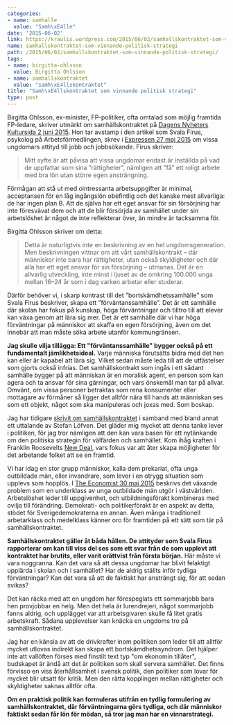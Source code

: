 ```yaml
---
categories:
- name: samhalle
  value: "Samh\xE4lle"
date: '2015-06-02'
link: https://kraulis.wordpress.com/2015/06/02/samhallskontraktet-som-vinnande-politisk-strategi/
name: samhallskontraktet-som-vinnande-politisk-strategi
path: /2015/06/02/samhallskontraktet-som-vinnande-politisk-strategi/
tags:
- name: birgitta-ohlsson
  value: Birgitta Ohlsson
- name: samhallskontraktet
  value: "samh\xE4llskontraktet"
title: "Samh\xE4llskontraktet som vinnande politisk strategi"
type: post
---
```

Birgitta Ohlsson, ex-minister, FP-politiker, ofta omtalad som möjlig framtida FP-ledare, skriver utmärkt om samhällskontraktet på [Dagens Nyheters Kultursida 2 juni 2015](http://www.dn.se/kultur-noje/kulturdebatt/harresande-att-jamfora-svenska-ungdomar-med-de-osynliga-migranterna/). Hon tar avstamp i den artikel som Svala Firus, psykolog på Arbetsförmedlingen, skrev i [Expressen 27 maj 2015](http://www.expressen.se/debatt/unga-arbetslosa--ni-maste-hugga-i/) om vissa ungdomars attityd till jobb och jobbsökande. Firus skriver:

> Mitt syfte är att påvisa att vissa ungdomar endast är inställda på vad de uppfattar som sina ”rättigheter”, nämligen att ”få” ett roligt arbete med bra lön utan större egen ansträngning.

Förmågan att stå ut med ointressanta arbetsuppgifter är minimal, acceptansen för en låg ingångslön obefintlig och det kanske mest allvarliga: de har ingen plan B. Att de själva har ett eget ansvar för sin försörjning har inte föresvävat dem och att de blir försörjda av samhället under sin arbetslöshet är något de inte reflekterar över, än mindre är tacksamma för.

Birgitta Ohlsson skriver om detta:

> Detta är naturligtvis inte en beskrivning av en hel ungdomsgeneration. Men beskrivningen vittnar om att vårt samhällskontrakt – där människor inte bara har rättigheter, utan också skyldigheter och där alla har ett eget ansvar för sin försörjning – utmanas. Det är en allvarlig utveckling, inte minst i ljuset av de omkring 100.000 unga mellan 16–24 år som i dag varken arbetar eller studerar.

Därför behöver vi, i skarp kontrast till det ”bortskämdhets­samhälle” som Svala Firus beskriver, skapa ett ”förväntanssamhälle”. Det är ett samhälle där skolan har fokus på kunskap, höga förväntningar och tilltro till att elever kan växa genom att lära sig mer. Det är ett samhälle där vi har höga förväntningar på människor att skaffa en egen försörjning, även om det innebär att man måste söka arbete utanför kommungränsen.

**Jag skulle vilja tillägga: Ett "förväntanssamhälle" bygger också på ett fundamentalt jämlikhetsideal.** Varje människa förutsätts bidra med det hen kan eller är kapabel att lära sig. Vilket sedan måste leda till att de utfästelser som gjorts också infrias. Det samhällskontrakt som ingås i ett sådant samhälle bygger på att människan är en moralisk agent, en person som kan agera och ta ansvar för sina gärningar, och vars önskemål man tar på allvar. Omvänt, om vissa personer betraktas som rena konsumenter eller mottagare av förmåner så ligger det alltför nära till hands att människan ses som ett objekt, något som ska manipuleras och joxas med. Som boskap.



Jag har tidigare [skrivit om samhällskontraktet](/posts/) i samband med bland annat ett uttalande av Stefan Löfven. Det gläder mig mycket att denna tanke lever i politiken, för jag tror nämligen att den kan vara basen för ett nytänkande om den politiska strategin för välfärden och samhället. Kom ihåg kraften i Franklin Roosevelts [New Deal](http://en.wikipedia.org/wiki/New_Deal), vars fokus var att åter skapa möjligheter för det arbetande folket att se en framtid.

Vi har idag en stor grupp människor, kalla dem prekariat, ofta unga outbildade män, eller invandrare, som lever i en otrygg situation som upplevs som hopplös. I [The Economist 30 maj 2015](http://www.economist.com/printedition/2015-05-30) beskrivs det växande problem som en underklass av unga outbildade män utgör i västvärlden. Arbetslöshet leder till uppgivenhet, och utbildningsförakt kombineras med ovilja till förändring. Demokrati- och politikerförakt är en aspekt av detta, stödet för Sverigedemokraterna en annan. Även många i traditionell arbetarklass och medelklass känner oro för framtiden på ett sätt som tär på samhällskontraktet.

**Samhällskontraktet gäller åt båda hållen. De attityder som Svala Firus rapporterar om kan till viss del ses som ett svar från de som upplevt att kontraktet har brutits, eller varit orättvist från första början.** Här måste vi vara noggranna. Kan det vara så att dessa ungdomar har blivit felaktigt upplärda i skolan och i samhället? Har de aldrig ställts inför tydliga förväntningar? Kan det vara så att de faktiskt har ansträngt sig, för att sedan svikas?

Det kan räcka med att en ungdom har förespeglats ett sommarjobb bara hen provjobbar en helg. Men det hela är lurendrejeri, något sommarjobb fanns aldrig, och upplägget var att arbetsgivaren skulle få litet gratis arbetskraft. Sådana upplevelser kan knäcka en ungdoms tro på samhällskontraktet.

Jag har en känsla av att de drivkrafter inom politiken som leder till att alltför mycket utlovas indirekt kan skapa ett bortskämdhetssyndrom. Det hjälper inte att vallöften förses med finstilt text typ "om ekonomin tillåter", budskapet är ändå att det är politiken som skall servera samhället. Det finns förvisso en viss återhållsamhet i svensk politik, den politiker som lovar för mycket blir utsatt för kritik. Men den rätta kopplingen mellan rättigheter och skyldigheter saknas alltför ofta.

**Om en praktisk politik kan formuleras utifrån en tydlig formulering av samhällskontraktet, där förväntningarna görs tydliga, och där människor faktiskt sedan får lön för mödan, så tror jag man har en vinnarstrategi.**

